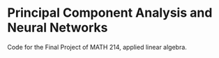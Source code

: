# Principal Component Analysis and Neural Networks

Code for the Final Project of MATH 214, applied linear algebra.
